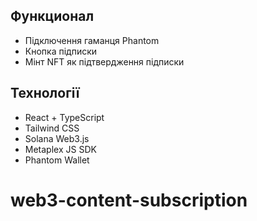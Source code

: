 
## Функционал

- Підключення гаманця Phantom
- Кнопка підписки
- Мінт NFT як підтвердження підписки

## Технології

- React + TypeScript
- Tailwind CSS
- Solana Web3.js
- Metaplex JS SDK
- Phantom Wallet
# web3-content-subscription
